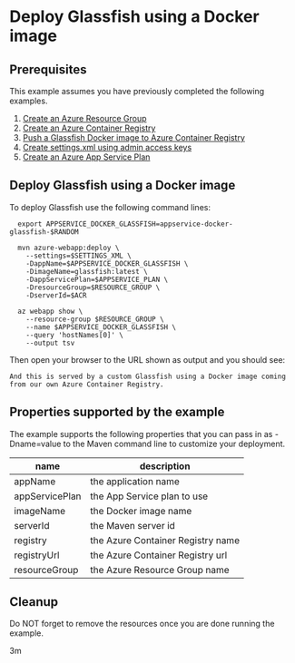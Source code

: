 
# Deploy Glassfish using a Docker image

## Prerequisites

This example assumes you have previously completed the following examples.

1. [Create an Azure Resource Group](../../group/create/README.md)
1. [Create an Azure Container Registry](../../acr/create/README.md)
1. [Push a Glassfish Docker image to Azure Container Registry](../../acr/glassfish/README.md)
1. [Create settings.xml using admin access keys](../../acr/create-settings-xml/README.md)
1. [Create an Azure App Service Plan](../create-plan/README.md)

## Deploy Glassfish using a Docker image

<!-- workflow.include(../../acr/glassfish/README.md) -->
<!-- workflow.include(../../acr/create-settings-xml/README.md) -->
<!-- workflow.include(../create-plan/README.md) -->

<!-- workflow.run() 

cd appservice/docker-glassfish

  -->

To deploy Glassfish use the following command lines:

```shell
  export APPSERVICE_DOCKER_GLASSFISH=appservice-docker-glassfish-$RANDOM

  mvn azure-webapp:deploy \
    --settings=$SETTINGS_XML \
    -DappName=$APPSERVICE_DOCKER_GLASSFISH \
    -DimageName=glassfish:latest \
    -DappServicePlan=$APPSERVICE_PLAN \
    -DresourceGroup=$RESOURCE_GROUP \
    -DserverId=$ACR

  az webapp show \
    --resource-group $RESOURCE_GROUP \
    --name $APPSERVICE_DOCKER_GLASSFISH \
    --query 'hostNames[0]' \
    --output tsv
```

<!-- workflow.run()

sleep 600
cd ../..

  -->

Then open your browser to the URL shown as output and you should see:

```text
And this is served by a custom Glassfish using a Docker image coming from our own Azure Container Registry.
```

<!-- workflow.directOnly()

export RESULT=$(az webapp show --resource-group $RESOURCE_GROUP --name $APPSERVICE_DOCKER_GLASSFISH --output tsv --query state)
if [[ "$RESULT" != Running ]]; then
  echo 'Web application is NOT running'
  az group delete --name $RESOURCE_GROUP --yes || true
  exit 1
fi

export URL=https://$(az webapp show --resource-group $RESOURCE_GROUP --name $APPSERVICE_DOCKER_GLASSFISH --output tsv --query defaultHostName)
export RESULT=$(curl $URL)

az group delete --name $RESOURCE_GROUP --yes || true

if [[ "$RESULT" != *"custom Glassfish"* ]]; then
  echo "Response did not contain 'custom Glassfish'"
  exit 1
fi

  -->

## Properties supported by the example

The example supports the following properties that you can pass in as -Dname=value
to the Maven command line to customize your deployment.

| name                   | description                       |
|------------------------|-----------------------------------|
| appName                | the application name              |
| appServicePlan         | the App Service plan to use       |
| imageName              | the Docker image name             |
| serverId               | the Maven server id               |
| registry               | the Azure Container Registry name |
| registryUrl            | the Azure Container Registry url  |
| resourceGroup          | the Azure Resource Group name     |

## Cleanup

Do NOT forget to remove the resources once you are done running the example.

3m
